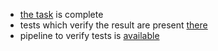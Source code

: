 * [the task](TASK.md) is complete
* tests which verify the result are present [there](src/rental/tests.py)
* pipeline to verify tests is [available](.gitlab-ci.yml)
